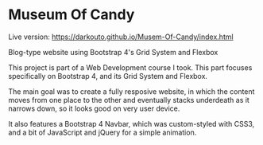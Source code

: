 # Museum Of Candy

Live version: https://darkouto.github.io/Musem-Of-Candy/index.html

Blog-type website using Bootstrap 4's Grid System and Flexbox

This project is part of a Web Development course I took. This part focuses specifically on Bootstrap 4, and its Grid System and Flexbox.

The main goal was to create a fully resposive website, in which the content moves from one place to the other and eventually stacks underdeath as it narrows down, so it looks good on very user device.

It also features a Bootstrap 4 Navbar, which was custom-styled with CSS3, and a bit of JavaScript and jQuery for a simple animation.
